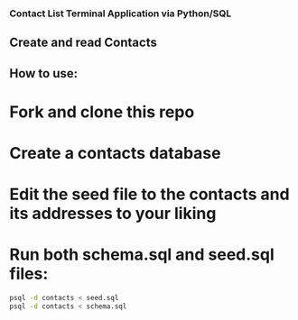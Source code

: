 ### Contact List Terminal Application via Python/SQL

## Create and read Contacts 

## How to use:
# Fork and clone this repo
# Create a contacts database
# Edit the seed file to the contacts and its addresses to your liking
# Run both schema.sql and seed.sql files: 
```bash
psql -d contacts < seed.sql
psql -d contacts < schema.sql
```
